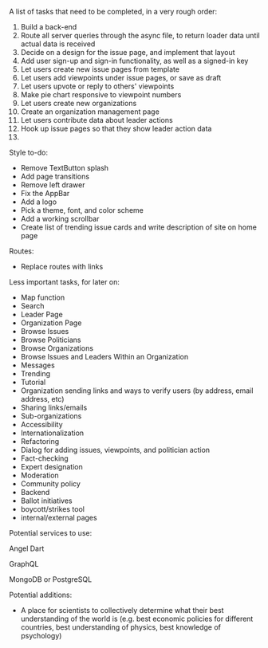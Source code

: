 A list of tasks that need to be completed, in a very rough order:

1. Build a back-end
2. Route all server queries through the async file, to return loader data until actual data is received
3. Decide on a design for the issue page, and implement that layout
4. Add user sign-up and sign-in functionality, as well as a signed-in key
5. Let users create new issue pages from template
6. Let users add viewpoints under issue pages, or save as draft
7. Let users upvote or reply to others' viewpoints
8. Make pie chart responsive to viewpoint numbers
9. Let users create new organizations
10. Create an organization management page
11. Let users contribute data about leader actions
12. Hook up issue pages so that they show leader action data
13. 


Style to-do:
- Remove TextButton splash
- Add page transitions
- Remove left drawer
- Fix the AppBar
- Add a logo
- Pick a theme, font, and color scheme
- Add a working scrollbar
- Create list of trending issue cards and write description of site on home page

 Routes:
 - Replace routes with links
 
Less important tasks, for later on:
 
- Map function
- Search
- Leader Page
- Organization Page
- Browse Issues
- Browse Politicians
- Browse Organizations
- Browse Issues and Leaders Within an Organization
- Messages
- Trending
- Tutorial
- Organization sending links and ways to verify users (by address, email address, etc)
- Sharing links/emails
- Sub-organizations
- Accessibility
- Internationalization
- Refactoring
- Dialog for adding issues, viewpoints, and politician action
- Fact-checking
- Expert designation
- Moderation
- Community policy
- Backend
- Ballot initiatives
- boycott/strikes tool
- internal/external pages


Potential services to use:

Angel Dart

GraphQL

MongoDB or PostgreSQL

Potential additions:
- A place for scientists to collectively determine what their best understanding of the world is (e.g. best economic policies for different countries, best understanding of physics, best knowledge of psychology)
